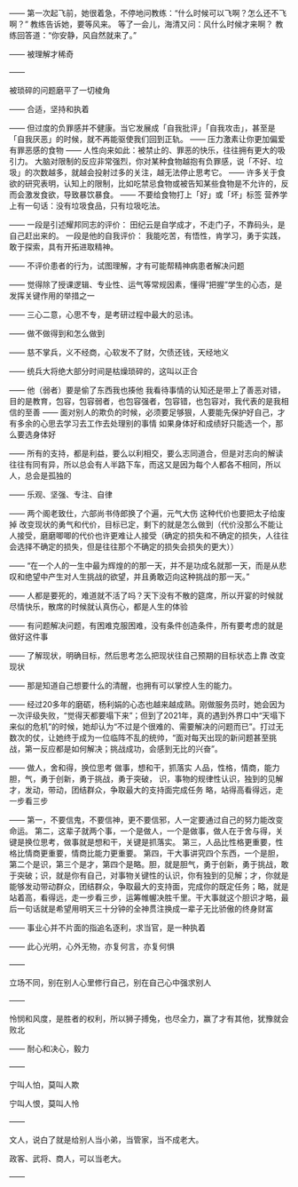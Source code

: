 ——
第一次起飞前，她很着急，不停地问教练：“什么时候可以飞啊？怎么还不飞啊？”
教练告诉她，要等风来。
等了一会儿，海清又问：风什么时候才来啊？
教练回答道：“你安静，风自然就来了。”

——
被理解才稀奇

——

被琐碎的问题磨平了一切棱角

——
合适，坚持和执着

——
但过度的负罪感并不健康。当它发展成「自我批评」「自我攻击」，甚至是「自我厌恶」的时候，就不再能驱使我们回到正轨。
——
 压力激素让你更加偏爱有罪恶感的食物
——
人性向来如此：被禁止的、罪恶的快乐，往往拥有更大的吸引力。
大脑对限制的反应非常强烈，你对某种食物越抱有负罪感，说「不好、垃圾」的次数越多，就越会投射过多的关注，越无法停止思考它。
——
许多关于食欲的研究表明，认知上的限制，比如吃禁忌食物或被告知某些食物是不允许的，反而会激发食欲，导致暴饮暴食。
——
不要给食物打上「好」或「坏」标签
营养学上有一句话：没有垃圾食品，只有垃圾吃法。

——
一段是引述耀邦同志的评价：
田纪云是自学成才，不走门子，不靠码头，是自己赶出来的。
一段是他的自我评价：
我能吃苦，有悟性，肯学习，勇于实践，敢于探索，具有开拓进取精神。

——
不评价患者的行为，试图理解，才有可能帮精神病患者解决问题

——
觉得除了授课逻辑、专业性、运气等常规因素，懂得“把握”学生的心态，是发挥关键作用的举措之一

——
三心二意，心思不专，是考研过程中最大的忌讳。

——
做不做得到和怎么做到

——
慈不掌兵，义不经商，心软发不了财，欠债还钱，天经地义

——
统兵大将绝大部分时间是枯燥琐碎的，这叫以正合

——
他（弱者）要是偷了东西我也揍他
我看待事情的认知还是带上了善恶对错，目的是教育，包容，包容弱者，也包容强者，包容错，也包容对，我代表的是我相信的至善
——
面对别人的欺负的时候，必须要足够狠，人要能先保护好自己，才有多余的心思去学习去工作去处理别的事情
如果身体好和成绩好只能选一个，那么要选身体好

——
所有的支持，都是利益，要么以利相交，要么志同道合，但是对志向的解读往往有同有异，所以总会有人半路下车，而这又是因为每个人都各不相同，所以人，总会是孤独的

——
乐观、坚强、专注、自律

——
两个阁老致仕，六部尚书侍郎换了个遍，元气大伤
这种代价也要把太子给废掉
改变现状的勇气和代价，目标已定，剩下的就是怎么做到（代价没那么不能让人接受，磨磨唧唧的代价也许更难让人接受（确定的损失和不确定的损失，人往往会选择不确定的损失，但是往往那个不确定的损失会损失的更大））

——
“在一个人的一生中最为辉煌的的那一天，并不是功成名就那一天，而是从悲叹和绝望中产生对人生挑战的欲望，并且勇敢迈向这种挑战的那一天。”

——
人都是要死的，难道就不活了吗？天下没有不散的筵席，所以开宴的时候就尽情快乐，散席的时候就认真伤心，都是人生的体验

——
有问题解决问题，有困难克服困难，没有条件创造条件，所有要考虑的就是做好这件事

——
了解现状，明确目标，然后思考怎么把现状往自己预期的目标状态上靠
改变现状

——
那是知道自己想要什么的清醒，也拥有可以掌控人生的能力。

——
经过20多年的磨砺，杨利娟的心态也越来越成熟。刚做服务员时，她会因为一次评级失败，“觉得天都要塌下来”；但到了2021年，真的遇到外界口中“天塌下来似的危机”的时候，她却认为“不过是个很难的、需要解决的问题而已”。打过无数次的仗，让她终于成为一位临阵不乱的统帅，“面对每天出现的新问题甚至挑战，第一反应都是如何解决；挑战成功，会感到无比的兴奋”。

——
做人，舍和得，换位思考
做事，想和干，抓落实
人品，性格，情商，能力
胆，气，勇于创新，勇于挑战，勇于突破，
识，事物的规律性认识，独到的见解
才，发动，带动，团结群众，争取最大的支持面完成任务
略，站得高看得远，走一步看三步

——
第一，不要信鬼，不要信神，更不要信邪，人一定要通过自己的努力能改变命运。
第二，这辈子就两个事，一个是做人，一个是做事，做人在于舍与得，关键是换位思考，做事就是想和干，关键是抓落实。
第三，人品比性格更重要，性格比情商更重要，情商比能力更重要。
第四，干大事讲究四个东西，一个是胆，第二个是识，第三个是才，第四个是略。胆，就是胆气，勇于创新，勇于挑战，敢于突破；识，就是你有自己，对事物关键性的认识，你有独到的见解；才，你就是能够发动带动群众，团结群众，争取最大的支持面，完成你的既定任务；略，就是站着高，看得远，走一步看三步，运筹帷幄决胜千里。干大事就这个胆识才略，最后一句话就是希望用明天三十分钟的全神贯注换成一辈子无比骄傲的终身财富

——
事业心并不片面的指追名逐利，求当官，是一种执着

——
此心光明，心外无物，亦复何言，亦复何惧

——

立场不同，别在别人心里修行自己，别在自己心中强求别人

——

怜悯和风度，是胜者的权利，所以狮子搏兔，也尽全力，赢了才有其他，犹豫就会败北

——
耐心和决心，毅力

——

宁叫人怕，莫叫人欺

宁叫人恨，莫叫人怜

——

文人，说白了就是给别人当小弟，当管家，当不成老大。

政客、武将、商人，可以当老大。

——



